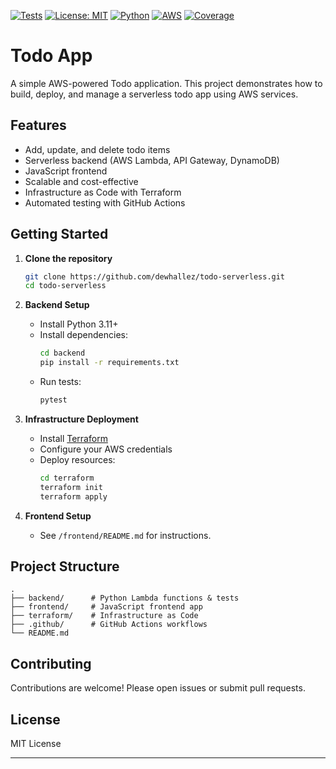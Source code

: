 [![Tests](https://github.com/dewhallez/todo-serverless/actions/workflows/main.yml/badge.svg)](https://github.com/dewhallez/todo-serverless/actions)
[![License: MIT](https://img.shields.io/badge/License-MIT-yellow.svg)](https://opensource.org/licenses/MIT)
[![Python](https://img.shields.io/badge/python-3.11-blue.svg)](https://www.python.org/downloads/release/python-311/)
[![AWS](https://img.shields.io/badge/AWS-Serverless-orange)](https://aws.amazon.com/serverless/)
[![Coverage](https://img.shields.io/badge/coverage-passing-brightgreen)](#)

# Todo App

A simple AWS-powered Todo application. This project demonstrates how to build, deploy, and manage a serverless todo app using AWS services.

## Features

- Add, update, and delete todo items  
- Serverless backend (AWS Lambda, API Gateway, DynamoDB)  
- JavaScript frontend  
- Scalable and cost-effective  
- Infrastructure as Code with Terraform  
- Automated testing with GitHub Actions

## Getting Started

1. **Clone the repository**
    ```sh
    git clone https://github.com/dewhallez/todo-serverless.git
    cd todo-serverless
    ```

2. **Backend Setup**
    - Install Python 3.11+
    - Install dependencies:
      ```sh
      cd backend
      pip install -r requirements.txt
      ```
    - Run tests:
      ```sh
      pytest
      ```

3. **Infrastructure Deployment**
    - Install [Terraform](https://www.terraform.io/downloads.html)
    - Configure your AWS credentials
    - Deploy resources:
      ```sh
      cd terraform
      terraform init
      terraform apply
      ```

4. **Frontend Setup**
    - See `/frontend/README.md` for instructions.

## Project Structure

```
.
├── backend/      # Python Lambda functions & tests
├── frontend/     # JavaScript frontend app
├── terraform/    # Infrastructure as Code
├── .github/      # GitHub Actions workflows
└── README.md
```

## Contributing

Contributions are welcome! Please open issues or submit pull requests.

## License

MIT License

---
